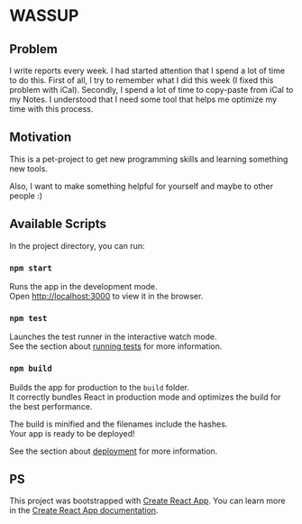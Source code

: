 # WASSUP

## Problem

I write reports every week. I had started attention that I spend a lot of time to do this. First of all, I try to remember what I did this week (I fixed this problem with iCal). Secondly, I spend a lot of time to copy-paste from iCal to my Notes. I understood that I need some tool that helps me optimize my time with this process.

## Motivation

This is a pet-project to get new programming skills and learning something new tools.

Also, I want to make something helpful for yourself and maybe to other people :)

## Available Scripts

In the project directory, you can run:

### `npm start`

Runs the app in the development mode.<br />
Open [http://localhost:3000](http://localhost:3000) to view it in the browser.

### `npm test`

Launches the test runner in the interactive watch mode.<br />
See the section about [running tests](https://facebook.github.io/create-react-app/docs/running-tests) for more information.

### `npm build`

Builds the app for production to the `build` folder.<br />
It correctly bundles React in production mode and optimizes the build for the best performance.

The build is minified and the filenames include the hashes.<br />
Your app is ready to be deployed!

See the section about [deployment](https://facebook.github.io/create-react-app/docs/deployment) for more information.

## PS

This project was bootstrapped with [Create React App](https://github.com/facebook/create-react-app).
You can learn more in the [Create React App documentation](https://facebook.github.io/create-react-app/docs/getting-started).

